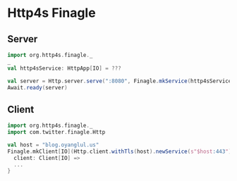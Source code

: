 # Http4s Finagle

## Server

```scala
import org.http4s.finagle._
_
val http4sService: HttpApp[IO] = ???

val server = Http.server.serve(":8080", Finagle.mkService(http4sService))
Await.ready(server)
```

## Client

```scala
import org.http4s.finagle._
import com.twitter.finagle.Http

val host = "blog.oyanglul.us"
Finagle.mkClient[IO](Http.client.withTls(host).newService(s"$host:443")).use {
  client: Client[IO] =>
  ...
}
```
